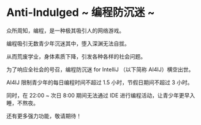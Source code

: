 # Anti-Indulged ~ 编程防沉迷 ~

众所周知，编程，是一种极其吸引人的网络游戏。

编程吸引无数青少年沉迷其中，堕入深渊无法自拔。

从而荒废学业，身体素质下降，引发各种各样的社会问题。

为了响应全社会的号召，编程防沉迷 for IntelliJ （以下简称 AI4IJ）横空出世。

AI4IJ 限制青少年的每日编程时间不超过 1.5 小时，节假日期间不超过 3 小时。

同时，在 22:00 ~ 次日 8:00 期间无法通过 IDE 进行编程活动，让青少年更早入睡，不熬夜。

还有更多强力功能，敬请期待！ 